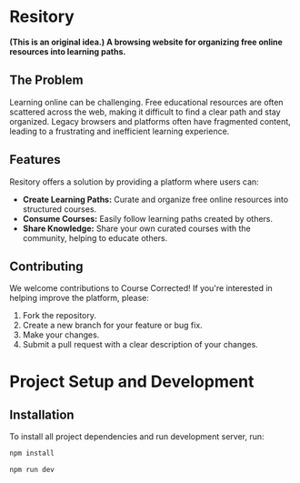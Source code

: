 # Resitory 

**(This is an original idea.) A browsing website for organizing free online resources into learning paths.**

## The Problem

Learning online can be challenging. Free educational resources are often scattered across the web, making it difficult to find a clear path and stay organized. Legacy browsers and platforms often have fragmented content, leading to a frustrating and inefficient learning experience.

## Features

Resitory offers a solution by providing a platform where users can:

*   **Create Learning Paths:** Curate and organize free online resources into structured courses.
*   **Consume Courses:** Easily follow learning paths created by others.
*   **Share Knowledge:** Share your own curated courses with the community, helping to educate others.

## Contributing

We welcome contributions to Course Corrected! If you're interested in helping improve the platform, please:

1.  Fork the repository.
2.  Create a new branch for your feature or bug fix.
3.  Make your changes.
4.  Submit a pull request with a clear description of your changes.

# Project Setup and Development

## Installation

To install all project dependencies and run development server, run:

```bash
npm install

npm run dev



